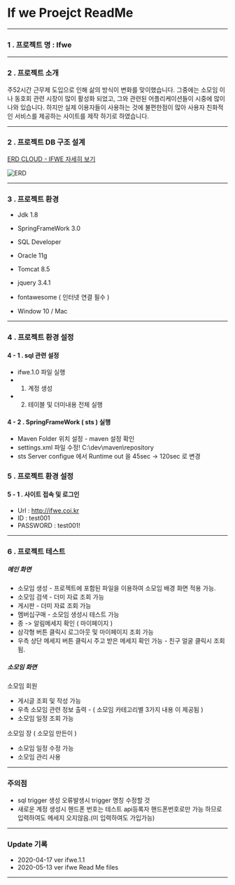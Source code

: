 If we Proejct ReadMe
====================

* * * * *

### 1 . 프로젝트 명 : Ifwe

* * * * *

### 2 . 프로젝트 소개

주52시간 근무제 도입으로 인해 삶의 방식이
변화를 맞이했습니다. 그중에는 소모임 이나 동호회 관련 시장이 많이 활성화
되었고, 그와 관련된 어플리케이션들이 시중에 많이 나와 있습니다. 하지만
실제 이용자들이 사용하는 것에 불편한점이 많아 사용자 친화적인 서비스를
제공하는 사이트를 제작 하기로 하였습니다.

* * * * *

### 2 . 프로젝트 DB 구조 설계 

[ERD CLOUD - IFWE 자세히 보기](https://www.erdcloud.com/d/8hkEsyHYqqGc4RGj6)  

![ERD](./sql/ifwe_sql_erd.png)




* * * * *

### 3 . 프로젝트 환경

-   Jdk 1.8
-   SpringFrameWork 3.0
-   SQL Developer
-   Oracle 11g
-   Tomcat 8.5

-   jquery 3.4.1
-   fontawesome ( 인터넷 연결 필수 )
-   Window 10 /  Mac


* * * * *



### 4 . 프로젝트 환경 설정

#### 4 - 1 . sql 관련 설정

-   ifwe.1.0 파일 실행 
-   1. 계정 생성
-   2. 테이블 및 더미내용 전체 실행

#### 4 - 2 . SpringFrameWork ( sts ) 실행

-   Maven Folder 위치 설정 - maven 설정 확인
-   settings.xml 파일 수정! <localRepository>C:\dev\maven\repository</localRepository>
-   sts Server configue 에서 Runtime out 을 45sec -\> 120sec 로 변경

### 5 . 프로젝트 환경 설정

#### 5 - 1 . 사이트 접속 및 로그인

-   Url : http://ifwe.coi.kr
-   ID : test001
-   PASSWORD : test001!

* * * * *

### 6 . 프로젝트 테스트

##### 메인 화면

-   소모임 생성 - 프로젝트에 포함된 파일을 이용하여 소모임 배경 화면
    적용 가능.
-   소모임 검색 - 더미 자료 조회 가능
-   게시판 - 더미 자료 조회 가능
-   멤버십구매 - 소모임 생성시 테스트 가능
-   종 -\> 알림메세지 확인 ( 마이페이지 )
-   삼각형 버튼 클릭시 로그아웃 및 마이페이지 조회 가능
-   우측 상단 메세지 버튼 클릭시 주고 받은 메세지 확인 가능 - 친구 얼굴
    클릭시 조회됨.

##### 소모임 화면

소모임 회원

-   게시글 조회 및 작성 가능
-   우측 소모임 관련 정보 출력 - ( 소모임 카테고리별 3가지 내용 이
    제공됨 )
-   소모임 일정 조회 가능

소모임 장 ( 소모임 만든이 )

-   소모임 일정 수정 가능
-   소모임 관리 사용

* * * * *

### 주의점

-   sql trigger 생성 오류발생시 trigger 명칭 수정할 것
-   새로운 계정 생성시 핸드폰 번호는 테스트 api등록자 핸드폰번호로만
    가능 하므로 입력하여도 메세지 오지않음.(미 입력하여도 가입가능)

* * * * *

### Update 기록

-   2020-04-17 ver ifwe.1.1
-   2020-05-13 ver ifwe Read Me files

* * * * *
